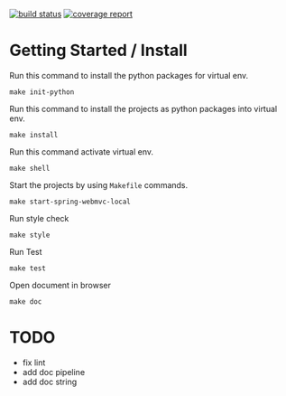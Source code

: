[![build status](http://140.112.90.153:10000/SED2020Group4/Web-Framework/badges/master/build.svg)](http://140.112.90.153:10000/SED2020Group4/Web-Framework/commits/master)
[![coverage report](http://140.112.90.153:10000/SED2020Group4/Web-Framework/badges/master/coverage.svg)](http://140.112.90.153:10000/SED2020Group4/Web-Framework/commits/master)

# Getting Started / Install

Run this command to install the python packages for virtual env.
```
make init-python
```

Run this command to install the projects as python packages into virtual env.
```
make install
```

Run this command activate virtual env.
```
make shell
```

Start the projects by using `Makefile` commands.
```
make start-spring-webmvc-local
```

Run style check
```
make style
```

Run Test
```
make test
```

Open document in browser
```
make doc
```

# TODO
* fix lint
* add doc pipeline
* add doc string
